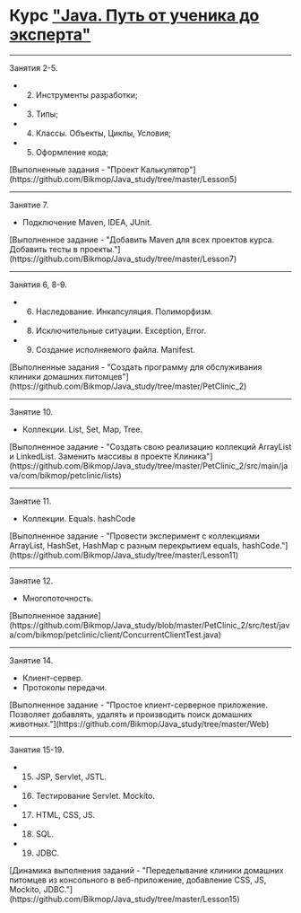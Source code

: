 Курс ["Java. Путь от ученика до эксперта"](https://github.com/peterarsentev/java-courses)
=================================

---------------------------------
Занятия 2-5.
- 2) Инструменты разработки;
- 3) Типы;
- 4) Классы. Объекты, Циклы, Условия;
- 5) Оформление кода;
<p>[Выполненные задания - "Проект Калькулятор"](https://github.com/Bikmop/Java_study/tree/master/Lesson5)</p>

---------------------------------
Занятие 7.
- Подключение Maven, IDEA, JUnit.
<p>[Выполненное задание - "Добавить Мaven для всех проектов курса. Добавить тесты в проекты."](https://github.com/Bikmop/Java_study/tree/master/Lesson7)</p>

---------------------------------
Занятия 6, 8-9.
- 6) Наследование. Инкапсуляция. Полиморфизм.
- 8) Исключительные ситуации. Exception, Error.
- 9) Создание исполняемого файла. Manifest.
<p>[Выполненные задания - "Создать программу для обслуживания клиники домашних питомцев"](https://github.com/Bikmop/Java_study/tree/master/PetClinic_2)</p>

---------------------------------
Занятие 10.
- Коллекции. List, Set, Map, Tree.
<p>[Выполненное задание - "Создать свою реализацию коллекций ArrayList и LinkedList. Заменить массивы в проекте Клиника"](https://github.com/Bikmop/Java_study/tree/master/PetClinic_2/src/main/java/com/bikmop/petclinic/lists)</p>

---------------------------------
Занятие 11.
- Коллекции. Equals. hashCode
<p>[Выполненное задание - "Провести эксперимент с коллекциями ArrayList, HashSet, HashMap с разным перекрытием equals, hashCode."](https://github.com/Bikmop/Java_study/tree/master/Lesson11)</p>

---------------------------------
Занятие 12.
- Многопоточность.
<p>[Выполненное задание](https://github.com/Bikmop/Java_study/blob/master/PetClinic_2/src/test/java/com/bikmop/petclinic/client/ConcurrentClientTest.java)</p>

---------------------------------
Занятие 14.
- Клиент-сервер. 
- Протоколы передачи.
<p>[Выполненное задание - "Простое клиент-серверное приложение. Позволяет добавлять, удалять и производить поиск домашних животных."](https://github.com/Bikmop/Java_study/tree/master/Web)</p>

---------------------------------
Занятия 15-19.
- 15) JSP, Servlet, JSTL.
- 16) Тестирование Servlet. Mockito.
- 17) HTML, CSS, JS.
- 18) SQL.
- 19) JDBC.
<p>[Динамика выполнения заданий - "Переделывание клиники домашних питомцев из консольного в веб-приложение, добавление CSS, JS, Mockito, JDBC."](https://github.com/Bikmop/Java_study/tree/master/Lesson15)</p>

